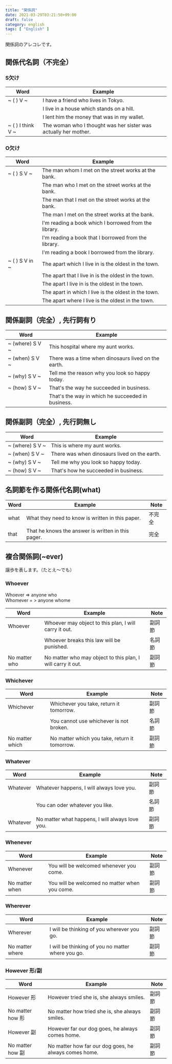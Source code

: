 ```yaml
---
title: "関係詞"
date: 2021-03-29T03:21:50+09:00
draft: false
category: english
tags: [ "English" ]
---
```


関係詞のアレコレです。  

<!--more-->
## 関係代名詞（不完全）

### S欠け
| Word              | Example                                                         |
| ----------------- | --------------------------------------------------------------- |
| ~ ( ) V ~         | I have a friend who lives in Tokyo.                             |
|                   | I live in a house which stands on a hill.                       |
|                   | I lent him the money that was in my wallet.                     |
| ~ ( ) I think V ~ | The woman who I thought was her sister was actually her mother. |

### O欠け
| Word           | Example                                               |
| -------------- | ----------------------------------------------------- |
| ~ ( ) S V ~    | The man whom I met on the street works at the bank.   |
|                | The man who I met on the street works at the bank.    |
|                | The man that I met on the street works at the bank.   |
|                | The man I met on the street works at the bank.        |
|                | I'm reading a book which I borrowed from the library. |
|                | I'm reading a book that I borrowed from the library.  |
|                | I'm reading a book I borrowed from the library.       |
| ~ ( ) S V in ~ | The apart which I live in is the oldest in the town.  |
|                | The apart that I live in is the oldest in the town.   |
|                | The apart I live in is the oldest in the town.        |
|                | The apart in which I live is the oldest in the town.  |
|                | The apart where I live is the oldest in the town.     |

## 関係副詞（完全）, 先行詞有り
| Word            | Example                                             |
| --------------- | --------------------------------------------------- |
| ~ (where) S V ~ | This hospital where my aunt works.                  |
| ~ (when) S V ~  | There was a time when dinosaurs lived on the earth. |
| ~ (why) S V ~   | Tell me the reason why you look so happy today.     |
| ~ (how) S V ~   | That's the way he succeeded in business.            |
|                 | That's the way in which he succeeded in business.   |

## 関係副詞（完全）, 先行詞無し
| Word            | Example                                      |
| --------------- | -------------------------------------------- |
| ~ (where) S V ~ | This is where my aunt works.                 |
| ~ (when) S V ~  | There was when dinosaurs lived on the earth. |
| ~ (why) S V ~   | Tell me why you look so happy today.         |
| ~ (how) S V ~   | That's how he succeeded in business.         |

## 名詞節を作る関係代名詞(what)
| Word | Example                                            | Note |
| ---- | -------------------------------------------------- | ---- |
| what | What they need to know is written in this paper.   | 不完全  |
| that | That he knows the answer is written in this pager. | 完全   |

## 複合関係詞(~ever)
譲歩を表します。（たとえ〜でも）

### Whoever
Whoever => anyone who  
Whomever = > anyone whome  

| Word            | Example                                                     | Note |
| --------------- | ----------------------------------------------------------- | ---- |
| Whoever         | Whoever may object to this plan, I will carry it out.       | 副詞節  |
|                 | Whoever breaks this law will be punished.                   | 名詞節  |
| No matter who   | No matter who may object to this plan, I will carry it out. | 副詞節  |

### Whichever
| Word            | Example                                       | Note |
| --------------- | --------------------------------------------- | ---- |
| Whichever       | Whichever you take, return it tomorrow.       | 副詞節  |
|                 | You cannot use whichever is not broken.       | 名詞節  |
| No matter which | No matter which you take, return it tomorrow. | 副詞節  |

### Whatever
| Word            | Example                                                     | Note |
| --------------- | ----------------------------------------------------------- | ---- |
| Whatever        | Whatever happens, I will always love you.                   | 副詞節  |
|                 | You can oder whatever you like.                             | 名詞節  |
| Whatever        | No matter what happens, I will always love you.             | 副詞節  |

### Whenever
| Word           | Example                                       | Note |
| -------------- | --------------------------------------------- | ---- |
| Whenever       | You will be welcomed whenever you come.       | 副詞節  |
| No matter when | You will be welcomed no matter when you come. | 副詞節  |

### Wherever
| Word            | Example                                           | Note |
| --------------- | ------------------------------------------------- | ---- |
| Wherever        | I will be thinking of you wherever you go.        | 副詞節  |
| No matter where | I will be thinking of you no matter where you go. | 副詞節  |

### However 形/副
| Word            | Example                                               | Note |
| --------------- | ----------------------------------------------------- | ---- |
| However 形       | However tried she is, she always smiles.              | 副詞節  |
| No matter how 形 | No matter how tried she is, she always smiles.        | 副詞節  |
| However 副       | However far our dog goes, he always comes home.       | 副詞節  |
| No matter how 副 | No matter how far our dog goes, he always comes home. | 副詞節  |

